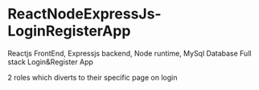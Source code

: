 # ReactNodeExpressJs-LoginRegisterApp
Reactjs FrontEnd, Expressjs backend, Node runtime, MySql Database Full stack Login&Register App 

2 roles which diverts to their specific page on login
